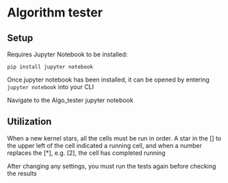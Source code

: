# Algorithm tester

## Setup
Requires Jupyter Notebook to be installed:

    pip install jupyter notebook

Once jupyter notebook has been installed, it can be opened by entering `jupyter notebook` into your CLI

Navigate to the Algo_tester jupyter notebook

## Utilization
When a new kernel stars, all the cells must be run in order. A star in the [] to the upper left of the cell indicated a running cell, and when a number replaces the [*], e.g. [2], the cell has completed running

After changing any settings, you must run the tests again before checking the results